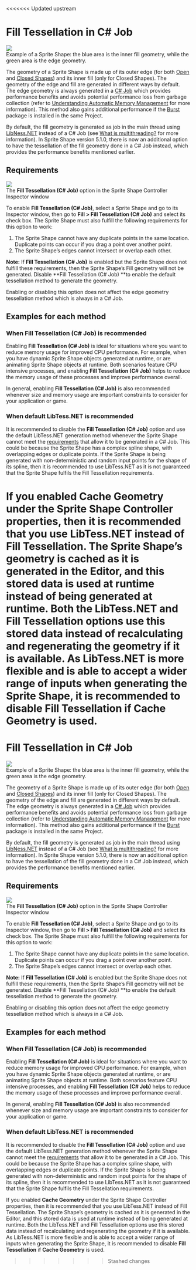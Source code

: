 <<<<<<< Updated upstream
# Fill Tessellation in C# Job

![](images/spriteshape-filltess-example.png)<br/>Example of a Sprite Shape: the blue area is the inner fill geometry, while the green area is the edge geometry.

The geometry of a Sprite Shape is made up of its outer edge (for both [Open](https://docs.unity3d.com/Packages/com.unity.2d.spriteshape@5.0/manual/SSProfile.html#open-shape) and [Closed Shapes](https://docs.unity3d.com/Packages/com.unity.2d.spriteshape@5.0/manual/SSProfile.html#closed-shape)) and its inner fill (only for Closed Shapes). The geometry of the edge and fill are generated in different ways by default. The edge geometry is always generated in a [C# Job](https://docs.unity3d.com/Manual/JobSystemOverview.html) which provides performance benefits and avoids potential performance loss from garbage collection (refer to [Understanding Automatic Memory Management](https://docs.unity3d.com/Manual/UnderstandingAutomaticMemoryManagement.html) for more information). This method also gains additional performance if the [Burst](https://docs.unity3d.com/Packages/com.unity.burst@latest) package is installed in the same Project.

By default, the fill geometry is generated as job in the main thread using [LibNess.NET](https://github.com/speps/LibTessDotNet) instead of a C# Job  (see [What is multithreading?](https://docs.unity3d.com/Manual/JobSystemMultithreading.html) for more information). In Sprite Shape version 5.1.0, there is now an additional option to have the tessellation of the fill geometry done in a C# Job instead, which provides the performance benefits mentioned earlier.

## Requirements

![](images/spriteshape-filltess-option.png)<br/>The **Fill Tessellation (C# Job)** option in the Sprite Shape Controller Inspector window

To enable **Fill Tessellation (C# Job)**, select a Sprite Shape and go to its Inspector window, then go to **Fill > Fill Tessellation (C# Job)** and select its check box. The Sprite Shape must also fulfill the following requirements for this option to work:

1. The Sprite Shape cannot have any duplicate points in the same location. Duplicate points can occur if you drag a point over another point.
2. The Sprite Shape’s edges cannot intersect or overlap each other.

**Note:** If **Fill Tessellation (C# Job)** is enabled but the Sprite Shape does not fulfill these requirements, then the Sprite Shape’s Fill geometry will not be generated. Disable **Fill Tessellation (C# Job) **to enable the default tessellation method to generate the geometry.

Enabling or disabling this option does not affect the edge geometry tessellation method which is always in a C# Job.

## Examples for each method

### When Fill Tessellation (C# Job) is recommended

Enabling **Fill Tessellation (C# Job)** is ideal for situations where you want to reduce memory usage for improved CPU performance. For example, when you have dynamic Sprite Shape objects generated at runtime, or are animating Sprite Shape objects at runtime. Both scenarios feature CPU intensive processes, and enabling **Fill Tessellation (C# Job)** helps to reduce the memory usage of these processes and improve performance overall.

In general, enabling **Fill Tessellation (C# Job)** is also recommended whenever size and memory usage are important constraints to consider for your application or game.

### When default LibTess.NET is recommended

It is recommended to disable the **Fill Tessellation (C# Job)** option and use the default LibTess.NET generation method whenever the Sprite Shape cannot meet the [requirements](#heading=h.zasaclenlv3i) that allow it to be generated in a C# Job. This could be because the Sprite Shape has a complex spline shape, with overlapping edges or duplicate points. If the Sprite Shape is being generated with non-deterministic and random input points for the shape of its spline, then it is recommended to use LibTess.NET as it is not guaranteed that the Sprite Shape fulfils the Fill Tessellation requirements.

If you enabled **Cache Geometry** under the Sprite Shape Controller properties, then it is recommended that you use LibTess.NET instead of Fill Tessellation. The Sprite Shape’s geometry is cached as it is generated in the Editor, and this stored data is used at runtime instead of being generated at runtime. Both the LibTess.NET and Fill Tessellation options use this stored data instead of recalculating and regenerating the geometry if it is available. As LibTess.NET is more flexible and is able to accept a wider range of inputs when generating the Sprite Shape, it is recommended to disable **Fill Tessellation** if **Cache Geometry** is  used.
=======
# Fill Tessellation in C# Job

![](images/spriteshape-filltess-example.png)<br/>Example of a Sprite Shape: the blue area is the inner fill geometry, while the green area is the edge geometry.

The geometry of a Sprite Shape is made up of its outer edge (for both [Open](https://docs.unity3d.com/Packages/com.unity.2d.spriteshape@5.0/manual/SSProfile.html#open-shape) and [Closed Shapes](https://docs.unity3d.com/Packages/com.unity.2d.spriteshape@5.0/manual/SSProfile.html#closed-shape)) and its inner fill (only for Closed Shapes). The geometry of the edge and fill are generated in different ways by default. The edge geometry is always generated in a [C# Job](https://docs.unity3d.com/Manual/JobSystemOverview.html) which provides performance benefits and avoids potential performance loss from garbage collection (refer to [Understanding Automatic Memory Management](https://docs.unity3d.com/Manual/UnderstandingAutomaticMemoryManagement.html) for more information). This method also gains additional performance if the [Burst](https://docs.unity3d.com/Packages/com.unity.burst@latest) package is installed in the same Project.

By default, the fill geometry is generated as job in the main thread using [LibNess.NET](https://github.com/speps/LibTessDotNet) instead of a C# Job  (see [What is multithreading?](https://docs.unity3d.com/Manual/JobSystemMultithreading.html) for more information). In Sprite Shape version 5.1.0, there is now an additional option to have the tessellation of the fill geometry done in a C# Job instead, which provides the performance benefits mentioned earlier.

## Requirements

![](images/spriteshape-filltess-option.png)<br/>The **Fill Tessellation (C# Job)** option in the Sprite Shape Controller Inspector window

To enable **Fill Tessellation (C# Job)**, select a Sprite Shape and go to its Inspector window, then go to **Fill > Fill Tessellation (C# Job)** and select its check box. The Sprite Shape must also fulfill the following requirements for this option to work:

1. The Sprite Shape cannot have any duplicate points in the same location. Duplicate points can occur if you drag a point over another point.
2. The Sprite Shape’s edges cannot intersect or overlap each other.

**Note:** If **Fill Tessellation (C# Job)** is enabled but the Sprite Shape does not fulfill these requirements, then the Sprite Shape’s Fill geometry will not be generated. Disable **Fill Tessellation (C# Job) **to enable the default tessellation method to generate the geometry.

Enabling or disabling this option does not affect the edge geometry tessellation method which is always in a C# Job.

## Examples for each method

### When Fill Tessellation (C# Job) is recommended

Enabling **Fill Tessellation (C# Job)** is ideal for situations where you want to reduce memory usage for improved CPU performance. For example, when you have dynamic Sprite Shape objects generated at runtime, or are animating Sprite Shape objects at runtime. Both scenarios feature CPU intensive processes, and enabling **Fill Tessellation (C# Job)** helps to reduce the memory usage of these processes and improve performance overall.

In general, enabling **Fill Tessellation (C# Job)** is also recommended whenever size and memory usage are important constraints to consider for your application or game.

### When default LibTess.NET is recommended

It is recommended to disable the **Fill Tessellation (C# Job)** option and use the default LibTess.NET generation method whenever the Sprite Shape cannot meet the [requirements](#heading=h.zasaclenlv3i) that allow it to be generated in a C# Job. This could be because the Sprite Shape has a complex spline shape, with overlapping edges or duplicate points. If the Sprite Shape is being generated with non-deterministic and random input points for the shape of its spline, then it is recommended to use LibTess.NET as it is not guaranteed that the Sprite Shape fulfils the Fill Tessellation requirements.

If you enabled **Cache Geometry** under the Sprite Shape Controller properties, then it is recommended that you use LibTess.NET instead of Fill Tessellation. The Sprite Shape’s geometry is cached as it is generated in the Editor, and this stored data is used at runtime instead of being generated at runtime. Both the LibTess.NET and Fill Tessellation options use this stored data instead of recalculating and regenerating the geometry if it is available. As LibTess.NET is more flexible and is able to accept a wider range of inputs when generating the Sprite Shape, it is recommended to disable **Fill Tessellation** if **Cache Geometry** is  used.
>>>>>>> Stashed changes
